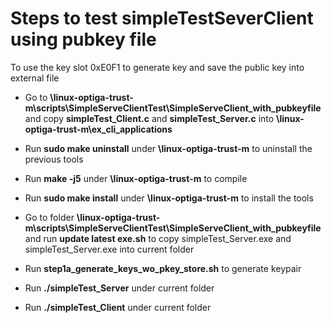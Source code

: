 # Steps to test simpleTestSeverClient using pubkey file

To use the key slot 0xE0F1 to generate key and save the public key into external file 

* Go to **\linux-optiga-trust-m\scripts\SimpleServeClientTest\SimpleServeClient_with_pubkeyfile**  and  copy **simpleTest_Client.c** and  **simpleTest_Server.c** into **\linux-optiga-trust-m\ex_cli_applications**

* Run **sudo make uninstall**  under  **\linux-optiga-trust-m** to uninstall the previous tools

* Run **make -j5** under  **\linux-optiga-trust-m** to compile 

* Run **sudo make install**  under  **\linux-optiga-trust-m** to install the tools

* Go to folder  **\linux-optiga-trust-m\scripts\SimpleServeClientTest\SimpleServeClient_with_pubkeyfile**   and run **update latest exe.sh** to copy simpleTest_Server.exe and simpleTest_Server.exe into current folder

* Run **step1a_generate_keys_wo_pkey_store.sh** to generate keypair

* Run **./simpleTest_Server** under current folder

* Run **./simpleTest_Client** under current folder

    
